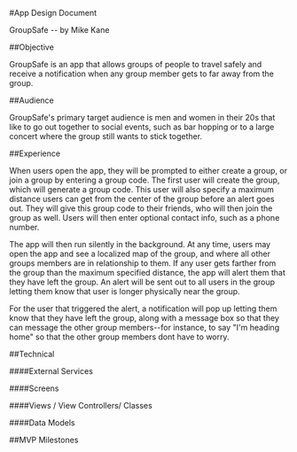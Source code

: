 #App Design Document 

GroupSafe -- by Mike Kane


##Objective

GroupSafe is an app that allows groups of people to travel safely and receive a notification when any group member gets to far away from the group. 

##Audience

GroupSafe's primary target audience is men and women in their 20s that like to go out together to social events, such as bar hopping or to a large concert where the group still wants to stick together. 

##Experience

When users open the app, they will be prompted to either create a group, or join a group by entering a group code.  The first user will create the group, which will generate a group code.  This user will also specify a maximum distance users can get from the center of the group before an alert goes out.  They will give this group code to their friends, who will then join the group as well.  Users will then enter optional contact info, such as a phone number.  

The app will then run silently in the background. At any time, users may open the app and see a localized map of the group, and where all other groups members are in relationship to them. If any user gets farther from the group than the maximum specified distance, the app will alert them that they have left the group.  An alert will be sent out to all users in the group letting them know that user is longer physically near the group.  

For the user that triggered the alert, a notification will pop up letting them know that they have left the group, along with a message box so that they can message the other group members--for instance, to say "I'm heading home" so that the other group members dont have to worry.  


##Technical

####External Services

####Screens

####Views / View Controllers/ Classes

####Data Models

##MVP Milestones